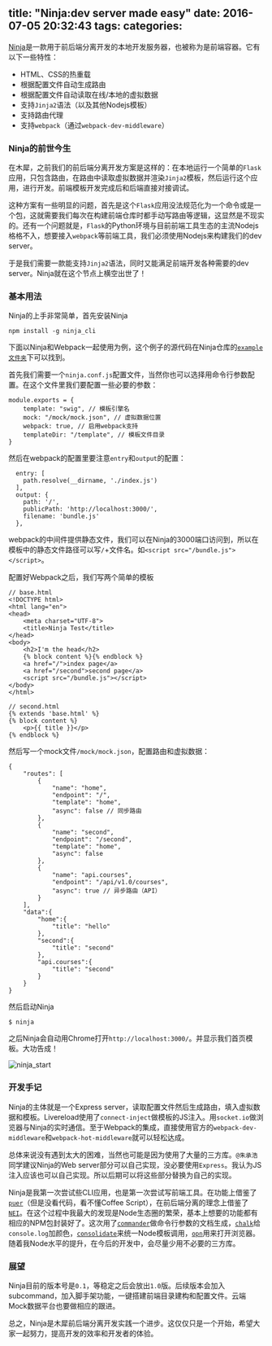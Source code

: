 title: "Ninja:dev server made easy"
date: 2016-07-05 20:32:43
tags:
categories:
---

[Ninja](https://github.com/Muxi-Studio/ninja)是一款用于前后端分离开发的本地开发服务器，也被称为是前端容器。它有以下一些特性：

+ HTML、CSS的热重载
+ 根据配置文件自动生成路由
+ 根据配置文件自动读取在线/本地的虚拟数据
+ 支持`Jinja2`语法（以及其他Nodejs模板）
+ 支持路由代理
+ 支持`webpack`（通过`webpack-dev-middleware`）

<!-- more -->

### Ninja的前世今生

在木犀，之前我们的前后端分离开发方案是这样的：在本地运行一个简单的`Flask`应用，只包含路由，在路由中读取虚拟数据并渲染`Jinja2`模板，然后运行这个应用，进行开发。前端模板开发完成后和后端直接对接调试。

这种方案有一些明显的问题，首先是这个`Flask`应用没法规范化为一个命令或是一个包，这就需要我们每次在构建前端仓库时都手动写路由等逻辑，这显然是不现实的。还有一个问题就是，`Flask`的Python环境与目前前端工具生态的主流Nodejs格格不入，想要接入`webpack`等前端工具，我们必须使用Nodejs来构建我们的dev server。

于是我们需要一款能支持`Jinja2`语法，同时又能满足前端开发各种需要的dev server。Ninja就在这个节点上横空出世了！

### 基本用法

Ninja的上手非常简单，首先安装Ninja

```
npm install -g ninja_cli
```
下面以Ninja和Webpack一起使用为例，这个例子的源代码在Ninja仓库的[`example文件夹`](https://github.com/Muxi-Studio/ninja/tree/master/example/ninja_webpack_example)下可以找到。

首先我们需要一个`ninja.conf.js`配置文件，当然你也可以选择用命令行参数配置。在这个文件里我们要配置一些必要的参数：

```
module.exports = {
	template: "swig", // 模板引擎名
	mock: "/mock/mock.json", // 虚拟数据位置
	webpack: true, // 启用webpack支持
	templateDir: "/template", // 模板文件目录
}
```

然后在webpack的配置里要注意`entry`和`output`的配置：

```
  entry: [
    path.resolve(__dirname, './index.js')
  ],
  output: {
    path: '/',
    publicPath: 'http://localhost:3000/',
    filename: 'bundle.js'
  },
```

webpack的中间件提供静态文件，我们可以在Ninja的3000端口访问到，所以在模板中的静态文件路径可以写`/`+文件名。如`<script src="/bundle.js"></script>`。

配置好Webpack之后，我们写两个简单的模板

```
// base.html
<!DOCTYPE html>
<html lang="en">
<head>
	<meta charset="UTF-8">
	<title>Ninja Test</title>
</head>
<body>
	<h2>I'm the head</h2>
	{% block content %}{% endblock %}
	<a href="/">index page</a>
	<a href="/second">second page</a>
	<script src="/bundle.js"></script>
</body>
</html>

// second.html
{% extends 'base.html' %}
{% block content %}
	<p>{{ title }}</p>
{% endblock %}
```

然后写一个mock文件`/mock/mock.json`，配置路由和虚拟数据：

```
{
	"routes": [
		{
			"name": "home",
			"endpoint": "/",
			"template": "home",
			"async": false // 同步路由
		},
		{
			"name": "second",
			"endpoint": "/second",
			"template": "home",
			"async": false
		},
		{
			"name": "api.courses",
			"endpoint": "/api/v1.0/courses",
			"async": true // 异步路由（API）
		}
	],
	"data":{
		"home":{
			"title": "hello"
		},
		"second":{
			"title": "second"
		},
		"api.courses":{
			"title": "second"
		}
	}
}
```

然后启动Ninja

```
$ ninja
```
之后Ninja会自动用Chrome打开`http://localhost:3000/`。并显示我们首页模板。大功告成！

![ninja_start](http://7xqk8r.com1.z0.glb.clouddn.com/ninja_start.gif)


### 开发手记

Ninja的主体就是一个Express server，读取配置文件然后生成路由，填入虚拟数据和模板。Livereload使用了`connect-inject`做模板的JS注入。用`socket.io`做浏览器与Ninja的实时通信。至于Webpack的集成，直接使用官方的`webpack-dev-middleware`和`webpack-hot-middleware`就可以轻松达成。

总体来说没有遇到太大的困难，当然也可能是因为使用了大量的三方库。`@朱承浩`同学建议Ninja的Web server部分可以自己实现，没必要使用`Express`。我认为JS注入应该也可以自己实现。所以后期可以将这些部分替换为自己的实现。

Ninja是我第一次尝试些CLI应用，也是第一次尝试写前端工具。在功能上借鉴了[`puer`](https://github.com/leeluolee/puer)（但是没看代码，看不懂Coffee Script），在前后端分离的理念上借鉴了[`NEI`](https://github.com/NEYouFan)。在这个过程中我最大的发现是Node生态圈的繁荣，基本上想要的功能都有相应的NPM包封装好了。这次用了[`commander`](https://github.com/tj/commander)做命令行参数的文档生成，[`chalk`](https://github.com/chalk/chalk)给`console.log`加颜色，[`consolidate`](https://github.com/tj/consolidate.js)来统一Node模板调用，[`opn`](https://github.com/sindresorhus/opn)用来打开浏览器。随着我Node水平的提升，在今后的开发中，会尽量少用不必要的三方库。

### 展望

Ninja目前的版本号是`0.1`，等稳定之后会放出`1.0`版。后续版本会加入subcommand，加入脚手架功能，一键搭建前端目录建构和配置文件。云端Mock数据平台也要做相应的跟进。

总之，Ninja是木犀前后端分离开发实践一个进步。这仅仅只是一个开始，希望大家一起努力，提高开发的效率和开发者的体验。



